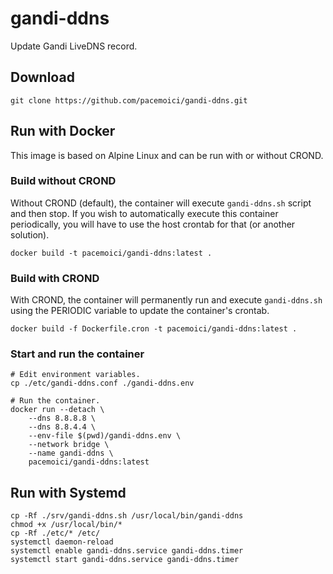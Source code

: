 # gandi-ddns
Update Gandi LiveDNS record.

## Download
    git clone https://github.com/pacemoici/gandi-ddns.git

## Run with Docker
This image is based on Alpine Linux and can be run with or without CROND.

### Build without CROND
Without CROND (default), the container will execute `gandi-ddns.sh` script and then stop. If you wish to automatically execute this container periodically, you will have to use the host crontab for that (or another solution).

```
docker build -t pacemoici/gandi-ddns:latest .
```

### Build with CROND
With CROND, the container will permanently run and execute `gandi-ddns.sh` using the PERIODIC variable to update the container's crontab.
```
docker build -f Dockerfile.cron -t pacemoici/gandi-ddns:latest .
```

### Start and run the container
```
# Edit environment variables.
cp ./etc/gandi-ddns.conf ./gandi-ddns.env

# Run the container.
docker run --detach \
    --dns 8.8.8.8 \
    --dns 8.8.4.4 \
    --env-file $(pwd)/gandi-ddns.env \
    --network bridge \
    --name gandi-ddns \
    pacemoici/gandi-ddns:latest
```

## Run with Systemd
```
cp -Rf ./srv/gandi-ddns.sh /usr/local/bin/gandi-ddns
chmod +x /usr/local/bin/*
cp -Rf ./etc/* /etc/
systemctl daemon-reload
systemctl enable gandi-ddns.service gandi-ddns.timer
systemctl start gandi-ddns.service gandi-ddns.timer
```
